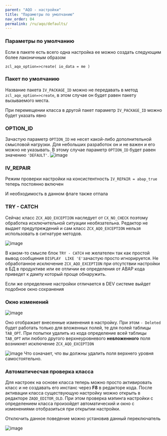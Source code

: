 ```yaml
---
parent: "AQO - настройки"
title: "Параметры по умолчанию"
nav_order: 04
permalink: /ru/aqo/defaults/
---
```


### Параметры по умолчанию

Если в пакете есть всего одна настройка ее можно создать следующим более лаконичным образом

```abap
zcl_aqo_option=>create( io_data = me )
```

### Пакет по умолчанию

Название пакета `IV_PACKAGE_ID`  можно не передавать в метод `zcl_aqo_option=>create`, в этом случае он будет равен пакету вызываемого места.

При перемещении класса в другой пакет параметр `IV_PACKAGE_ID` можно будет указать явно

### OPTION_ID

Зачастую параметр `OPTION_ID` не несет какой-либо дополнительной смысловой нагрузки.  Для небольших разработок он и не важен и его можно не указывать. В этому случае  параметр `OPTION_ID` будет равен значению `'DEFAULT'`. ![image](https://user-images.githubusercontent.com/36256417/159257521-dc2d2cde-4521-471b-88e7-78609f3d64e3.png)

### IV_REPAIR

Режим проверки настройки на консистентность `IV_REPAIR = abap_true` теперь постоянно включен

И необходимость в данном флаге также отпала

### TRY - CATCH

Сейчас класс `ZCX_AQO_EXCEPTION` наследует от `CX_NO_CHECK` поэтому обработка исключительной ситуации необязательна.  Редактор не выдает предупреждений и сам класс `ZCX_AQO_EXCEPTION` нельзя использовать в сигнатуре методов.

![image](https://user-images.githubusercontent.com/36256417/159420760-04999a6a-7b1b-419b-b932-396dc42515e8.png)

В каком-то смысле блок `TRY - CATCH` не желателен так как простой вывод сообщения `DISPLAY  LIKE 'E'`зачастую просто игнорируется. Не обработанное исключение `ZCX_AQO_EXCEPTION` при отсутствии настройки в БД в продуктиве или ее отличии ее определения от ABAP кода приведет к дампу который проще обнаружить.

Если же определение настройки отличается в DEV системе выйдет подобное окно сохранения

### Окно изменений

![image](https://user-images.githubusercontent.com/36256417/159464121-75509487-d831-4e46-8ef6-7ac1abd046fa.png)

Оно отображает внесенные изменения в настройку. При этом `- Deleted` будет работать только для вложенных полей, те для полей таблицы `TAB_OPT`.  При попытки удалить из кода определение всей таблицы `TAB_OPT` или любого другого верхнеуровневого **невложенного** поля возникнет исключение `ZCX_AQO_EXCEPTION`

![image](https://user-images.githubusercontent.com/36256417/159476233-5234ceee-800c-4561-8f17-8e2ade14ee52.png)
Что означает, что вы должны удалить поля верхнего уровня самостоятельно.

### Автоматичесчая проверка класса

Для настроек на основе класса теперь можно просто активировать класс и не создавать его инстанс через **F8** в редакторе кода. После активации класса существующую настройку можно открыть в редакторе `ZAQO_EDITOR_OLD`. При этом проверка мэпинга настройки с определением класса произойдет автоматический и окно с изменениями отобразиться при открытии настройки.

Отключить данное поведение можно установив данный переключатель

![image](https://user-images.githubusercontent.com/36256417/159476712-f2ad4399-eaac-407b-afca-6308c343852b.png)
